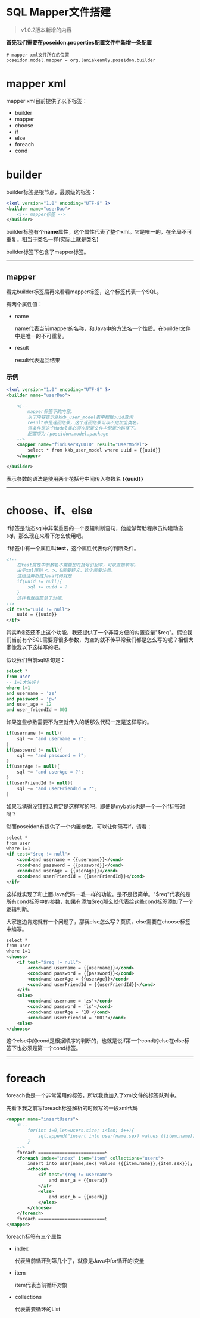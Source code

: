 # SQL Mapper文件搭建

> v1.0.2版本新增的内容

**首先我们需要在poseidon.properties配置文件中新增一条配置**

```properties
# mapper xml文件所在的位置
poseidon.model.mapper = org.laniakeamly.poseidon.builder
```

# mapper xml

mapper xml目前提供了以下标签：

- builder
- mapper
- choose
- if
- else
- foreach
- cond

# builder

builder标签是根节点，最顶级的标签：

```xml
<?xml version="1.0" encoding="UTF-8" ?>
<builder name="userDao">
    <!-- mapper标签 -->
</builder>
```

builder标签有个**name**属性，这个属性代表了整个xml。它是唯一的，在全局不可重复。相当于类名一样(实际上就是类名)

builder标签下包含了mapper标签。

---

## mapper

看完builder标签后再来看看mapper标签，这个标签代表一个SQL。

有两个属性值：

- name
    
    name代表当前mapper的名称，和Java中的方法名一个性质。在builder文件中是唯一的不可重复。

- result

    result代表返回结果

### 示例

```xml
<?xml version="1.0" encoding="UTF-8" ?>
<builder name="userDao">

    <!--
        mapper标签下的内容。
        以下内容表示从kkb_user_model表中根据uuid查询
        result中是返回结果，这个返回结果可以不用加全类名。
        但条件是这个Model类必须在配置文件中配置的路径下。
        配置项为：poseidon.model.package
    -->
    <mapper name="findUserByUUID" result="UserModel">
        select * from kkb_user_model where uuid = {{uuid}}
    </mapper>

</builder>
```

表示参数的语法是使用两个花括号中间传入参数名 **{{uuid}}**

---

# choose、if、else

if标签是动态sql中非常重要的一个逻辑判断语句，他能够帮助程序员构建动态sql，那么现在来看下怎么使用吧。

if标签中有一个属性叫**test**，这个属性代表你的判断条件。

```xml
<!--
    在test属性中参数名不需要加花括号引起来，可以直接填写。
    由于xml限制 <、>、&需要转义，这个需要注意。
    这段话解析成Java代码就是
    if(uuid != null){
        sql += uuid = ?
    }    
    这样看就很简单了对吧。
-->
<if test="uuid != null">
    uuid = {{uuid}}
</if>
```

其实if标签还不止这个功能，我还提供了一个非常方便的内置变量"$req"。假设我们当前有个SQL需要穿很多参数，为空的就不传平常我们都是怎么写的呢？相信大家像我以下这样写的吧。

假设我们当前sql语句是：

```sql
select * 
from user
-- 1=1大法好！
where 1=1
and username = 'zs'
and password = 'pw'
and user_age = 12
and user_friendId = 001
```

如果这些参数需要不为空就传入的话那么代码一定是这样写的。
```java
if(username != null){
    sql += "and username = ?";
}
if(password != null){
    sql += "and password = ?";
}
if(userAge != null){
    sql += "and userAge = ?";
}
if(userFriendId != null){
    sql += "and userFriendId = ?";
}
```
如果我猜得没错的话肯定是这样写的吧，即便是mybatis也是一个一个if标签对吗？

然而poseidon有提供了一个内置参数，可以让你简写if，请看：

```xml
select * 
from user
where 1=1
<if test="$req != null">
    <cond>and username = {{username}}</cond>
    <cond>and password = {{password}}</cond>
    <cond>and userAge = {{userAge}}</cond>
    <cond>and userFriendId = {{userFriendId}}</cond>
</if>
```
这样就实现了和上面Java代码一毛一样的功能。是不是很简单。"$req"代表的是所有cond标签中的参数，如果有添加$req那么就代表给这些cond标签添加了一个逻辑判断。

大家这边肯定就有一个问题了，那我else怎么写？莫慌，else需要在choose标签中编写。
```xml
select * 
from user
where 1=1
<choose>
    <if test="$req != null">
        <cond>and username = {{username}}</cond>
        <cond>and password = {{password}}</cond>
        <cond>and userAge = {{userAge}}</cond>
        <cond>and userFriendId = {{userFriendId}}</cond>
    </if>
    <else>
        <cond>and username = 'zs'</cond>
        <cond>and password = 'ls'</cond>
        <cond>and userAge = '18'</cond>
        <cond>and userFriendId = '001'</cond>
    <else>
</choose>
```

这个else中的cond是根据顺序的判断的，也就是说if第一个cond的else在else标签下也必须是第一个cond标签。

---

# foreach

foreach也是一个非常常用的标签，所以我也加入了xml文件的标签队列中。

先看下我之前写foreach标签解析的时候写的一段xml代码
```xml
<mapper name="insertUsers">
    <!--
        for(int i=0,len=users.size; i<len; i++){
            sql.append("insert into user(name,sex) values ({item.name}},{{item.sex}});");
        }
    -->
    foreach =========================S
    <foreach index="index" item="item" collections="users">
        insert into user(name,sex) values ({{item.name}},{item.sex}});
        <choose>
            <if test="$req != username">
                and user_a = {{usera}}
            </if>
            <else>
                and user_b = {{userb}}
            </else>
        </choose>
    </foreach>
    foreach =========================E
</mapper>
```

foreach标签有三个属性

- index

    代表当前循环到第几个了，就像是Java中for循环的i变量

- item

    item代表当前循环对象

- collections

    代表需要循环的List